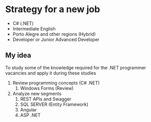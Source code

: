 # Strategy for a new job

- C# (.NET)
- Intermediate English
- Porto Alegre and other regions (Hybrid)
- Developer or Junior Advanced Developer

## My idea

To study some of the knowledge required for the .NET programmer vacancies and apply it during these studies

1. Review programming concepts (C# .NET)
   1. Windows Forms (Review) 
2. Analyze new segments
   1. REST APIs and Swagger
   2. SQL SERVER (Entity Framework) 
   3. Angular
   4. ASP .NET
